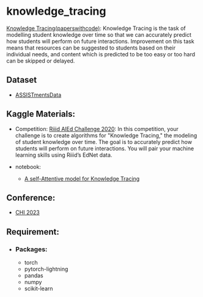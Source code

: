 # knowledge_tracing

[Knowledge Tracing(paperswithcode)](https://paperswithcode.com/task/knowledge-tracing): Knowledge Tracing is the task of modelling student knowledge over time so that we can accurately predict how students will perform on future interactions. Improvement on this task means that resources can be suggested to students based on their individual needs, and content which is predicted to be too easy or too hard can be skipped or delayed.

## Dataset
- [ASSISTmentsData](https://sites.google.com/site/assistmentsdata/datasets)

## Kaggle Materials: 
- Competition:
[Riiid AIEd Challenge 2020](https://www.kaggle.com/competitions/riiid-test-answer-prediction/overview): In this competition, your challenge is to create algorithms for "Knowledge Tracing," the modeling of student knowledge over time. The goal is to accurately predict how students will perform on future interactions. You will pair your machine learning skills using Riiid’s EdNet data.

- notebook:
    - [A self-Attentive model for Knowledge Tracing](https://www.kaggle.com/code/wangsg/a-self-attentive-model-for-knowledge-tracing/notebook)

## Conference:
- [CHI 2023](https://chi2023.acm.org/)

## Requirement:
- ### Packages:
    - torch
    - pytorch-lightning
    - pandas
    - numpy
    - scikit-learn